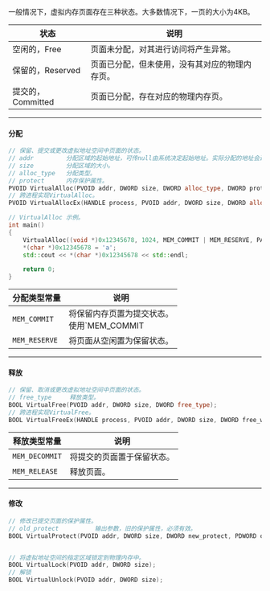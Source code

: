 一般情况下，虚拟内存页面存在三种状态。大多数情况下，一页的大小为4KB。

| 状态              | 说明                                           |
| ----------------- | ---------------------------------------------- |
| 空闲的，Free      | 页面未分配，对其进行访问将产生异常。           |
| 保留的，Reserved  | 页面已分配，但未使用，没有其对应的物理内存页。 |
| 提交的，Committed | 页面已分配，存在对应的物理内存页。             |

---

#### 分配

```cpp
// 保留、提交或更改虚拟地址空间中页面的状态。
// addr         分配区域的起始地址，可传null由系统决定起始地址。实际分配的地址会进行页面对齐。
// size         分配区域的大小。
// alloc_type   分配类型。
// protect      内存保护属性。
PVOID VirtualAlloc(PVOID addr, DWORD size, DWORD alloc_type, DWORD protect);
// 跨进程实现VirtualAlloc。
PVOID VirtualAllocEx(HANDLE process, PVOID addr, DWORD size, DWORD alloc_type, DWORD protect);
```

```cpp
// VirtualAlloc 示例。
int main()
{
    VirtualAlloc((void *)0x12345678, 1024, MEM_COMMIT | MEM_RESERVE, PAGE_READWRITE);
    *(char *)0x12345678 = 'a';
    std::cout << *(char *)0x12345678 << std::endl;

    return 0;
}
```

| 分配类型常量  | 说明                                                         |
| ------------- | ------------------------------------------------------------ |
| `MEM_COMMIT`  | 将保留内存页置为提交状态。<br />使用`MEM_COMMIT |MEM_RESERVE`可以直接将空闲的页面置为提交状态。 |
| `MEM_RESERVE` | 将页面从空闲置为保留状态。                                   |

---

#### 释放

```cpp
// 保留、取消或更改虚拟地址空间中页面的状态。
// free_type     释放类型。   
BOOL VirtualFree(PVOID addr, DWORD size, DWORD free_type);
// 跨进程实现VirtualFree。
BOOL VirtualFreeEx(HANDLE process, PVOID addr, DWORD size, DWORD free_way);
```

| 释放类型常量   | 说明                       |
| -------------- | -------------------------- |
| `MEM_DECOMMIT` | 将提交的页面置于保留状态。 |
| `MEM_RELEASE`  | 释放页面。                 |

---

#### 修改

```cpp
// 修改已提交页面的保护属性。
// old_protect          输出参数，旧的保护属性，必须有效。
BOOL VirtualProtect(PVOID addr, DWORD size, DWORD new_protect, PDWORD old_protect);


// 将虚拟地址空间的指定区域锁定到物理内存中。
BOOL VirtualLock(PVOID addr, DWORD size);
// 解锁
BOOL VirtualUnlock(PVOID addr, DWORD size);
```

